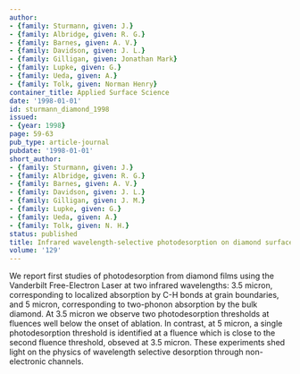 ```yaml
---
author:
- {family: Sturmann, given: J.}
- {family: Albridge, given: R. G.}
- {family: Barnes, given: A. V.}
- {family: Davidson, given: J. L.}
- {family: Gilligan, given: Jonathan Mark}
- {family: Lupke, given: G.}
- {family: Ueda, given: A.}
- {family: Tolk, given: Norman Henry}
container_title: Applied Surface Science
date: '1998-01-01'
id: sturmann_diamond_1998
issued:
- {year: 1998}
page: 59-63
pub_type: article-journal
pubdate: '1998-01-01'
short_author:
- {family: Sturmann, given: J.}
- {family: Albridge, given: R. G.}
- {family: Barnes, given: A. V.}
- {family: Davidson, given: J. L.}
- {family: Gilligan, given: J. M.}
- {family: Lupke, given: G.}
- {family: Ueda, given: A.}
- {family: Tolk, given: N. H.}
status: published
title: Infrared wavelength-selective photodesorption on diamond surfaces
volume: '129'
---
```

We report first studies of photodesorption from diamond films using the Vanderbilt Free-Electron Laser at two infrared wavelengths: 3.5 micron, corresponding to localized absorption by C-H bonds at grain boundaries, and 5 micron, corresponding to two-phonon absorption by the bulk diamond. At 3.5 micron we observe two photodesorption thresholds at fluences well below the onset of ablation. In contrast, at 5 micron, a single photodesorption threshold is identified at a fluence which is close to the second fluence threshold, obseved at 3.5 micron. These experiments shed light on the physics of wavelength selective desorption through non-electronic channels.
